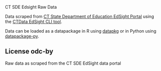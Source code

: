 CT SDE Edsight Raw Data

Data scraped from [CT State Department of Education EdSight Portal](http://edsight.ct.gov) using the [CTData EdSight CLI tool](https://github.com/CT-Data-Collaborative/ctdata-edsight-cli).

Data can be loaded as a datapackage in R using [datapkg](https://github.com/ropenscilabs/datapkg) or in Python using [datapackage-py](https://github.com/frictionlessdata/datapackage-py).

## License odc-by

Raw data as scraped from the CT SDE EdSight data portal
